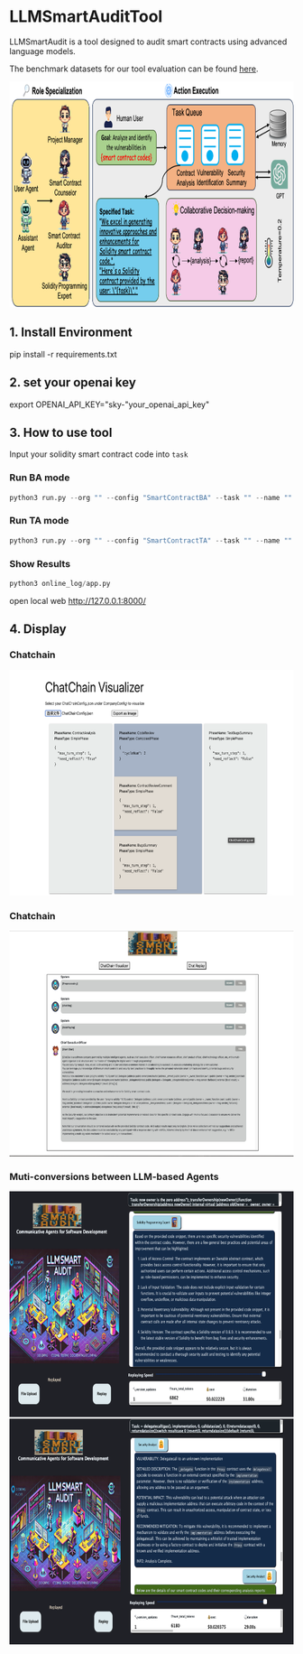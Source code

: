 # LLMSmartAuditTool

LLMSmartAudit is a tool designed to audit smart contracts using advanced language models.

The benchmark datasets for our tool evaluation can be found [here](https://github.com/LLMSmartAudit/SmartContract-benchmark).

<img src='framework.png' height=400>


## 1. Install Environment
pip install -r requirements.txt

## 2. set your openai key
export OPENAI_API_KEY="sky-"your_openai_api_key"

## 3. How to use tool
Input your solidity smart contract code into `task`

###  Run BA mode
```python
python3 run.py --org "" --config "SmartContractBA" --task "" --name ""
```

### Run TA mode
```python
python3 run.py --org "" --config "SmartContractTA" --task "" --name ""
```

### Show Results
```python
python3 online_log/app.py
```
open local web http://127.0.0.1:8000/

## 4. Display 
### Chatchain
<img src='chatchain.png' height=400>

### Chatchain
<img src='logvisual.png' height=400>

### Muti-conversions between LLM-based Agents
<img src='AuditExample.png' height=400>

<img src='AuditExample1.png' height=400>
